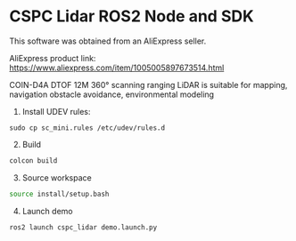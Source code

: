 # CSPC Lidar ROS2 Node and SDK

This software was obtained from an AliExpress seller.

AliExpress product link: https://www.aliexpress.com/item/1005005897673514.html

COIN-D4A DTOF 12M 360° scanning ranging LiDAR is suitable for mapping, navigation obstacle avoidance, environmental modeling

1. Install UDEV rules:
```
sudo cp sc_mini.rules /etc/udev/rules.d
```

2. Build
```bash
colcon build
```

3. Source workspace
```bash
source install/setup.bash
```

4. Launch demo
```
ros2 launch cspc_lidar demo.launch.py
```
